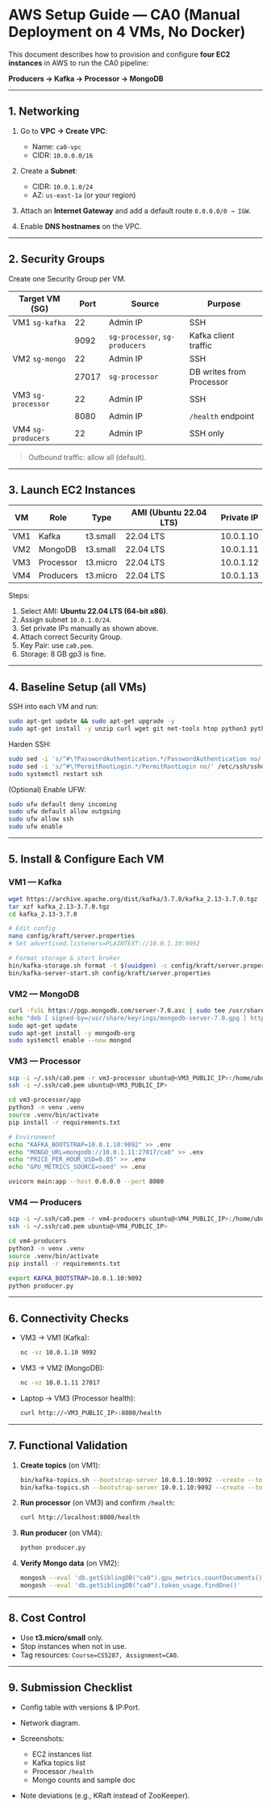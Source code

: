 # AWS Setup Guide — CA0 (Manual Deployment on 4 VMs, No Docker)

This document describes how to provision and configure **four EC2 instances** in AWS to run the CA0 pipeline:

**Producers → Kafka → Processor → MongoDB**

---

## 1. Networking

1. Go to **VPC → Create VPC**:
   - Name: `ca0-vpc`
   - CIDR: `10.0.0.0/16`

2. Create a **Subnet**:
   - CIDR: `10.0.1.0/24`
   - AZ: `us-east-1a` (or your region)

3. Attach an **Internet Gateway** and add a default route `0.0.0.0/0 → IGW`.

4. Enable **DNS hostnames** on the VPC.

---

## 2. Security Groups

Create one Security Group per VM.

| Target VM (SG)  | Port  | Source                        | Purpose                    |
|-----------------|-------|-------------------------------|----------------------------|
| VM1 `sg-kafka`  | 22    | Admin IP                      | SSH                        |
|                 | 9092  | `sg-processor`, `sg-producers`| Kafka client traffic       |
| VM2 `sg-mongo`  | 22    | Admin IP                      | SSH                        |
|                 | 27017 | `sg-processor`                | DB writes from Processor   |
| VM3 `sg-processor` | 22 | Admin IP                      | SSH                        |
|                 | 8080  | Admin IP                      | `/health` endpoint         |
| VM4 `sg-producers` | 22 | Admin IP                      | SSH only                   |

> Outbound traffic: allow all (default).

---

## 3. Launch EC2 Instances

| VM   | Role       | Type     | AMI (Ubuntu 22.04 LTS) | Private IP |
|------|------------|----------|------------------------|------------|
| VM1  | Kafka      | t3.small | 22.04 LTS              | 10.0.1.10  |
| VM2  | MongoDB    | t3.small | 22.04 LTS              | 10.0.1.11  |
| VM3  | Processor  | t3.micro | 22.04 LTS              | 10.0.1.12  |
| VM4  | Producers  | t3.micro | 22.04 LTS              | 10.0.1.13  |

Steps:
1. Select AMI: **Ubuntu 22.04 LTS (64-bit x86)**.
2. Assign subnet `10.0.1.0/24`.
3. Set private IPs manually as shown above.
4. Attach correct Security Group.
5. Key Pair: use `ca0.pem`.
6. Storage: 8 GB gp3 is fine.

---

## 4. Baseline Setup (all VMs)

SSH into each VM and run:

```bash
sudo apt-get update && sudo apt-get upgrade -y
sudo apt-get install -y unzip curl wget git net-tools htop python3 python3-venv openjdk-17-jre-headless
````

Harden SSH:

```bash
sudo sed -i 's/^#\?PasswordAuthentication.*/PasswordAuthentication no/' /etc/ssh/sshd_config
sudo sed -i 's/^#\?PermitRootLogin.*/PermitRootLogin no/' /etc/ssh/sshd_config
sudo systemctl restart ssh
```

(Optional) Enable UFW:

```bash
sudo ufw default deny incoming
sudo ufw default allow outgoing
sudo ufw allow ssh
sudo ufw enable
```

---

## 5. Install & Configure Each VM

### VM1 — Kafka

```bash
wget https://archive.apache.org/dist/kafka/3.7.0/kafka_2.13-3.7.0.tgz
tar xzf kafka_2.13-3.7.0.tgz
cd kafka_2.13-3.7.0

# Edit config
nano config/kraft/server.properties
# Set advertised.listeners=PLAINTEXT://10.0.1.10:9092

# Format storage & start broker
bin/kafka-storage.sh format -t $(uuidgen) -c config/kraft/server.properties
bin/kafka-server-start.sh config/kraft/server.properties
```

### VM2 — MongoDB

```bash
curl -fsSL https://pgp.mongodb.com/server-7.0.asc | sudo tee /usr/share/keyrings/mongodb-server-7.0.gpg
echo "deb [ signed-by=/usr/share/keyrings/mongodb-server-7.0.gpg ] https://repo.mongodb.org/apt/ubuntu jammy/mongodb-org/7.0 multiverse" | sudo tee /etc/apt/sources.list.d/mongodb-org-7.0.list
sudo apt-get update
sudo apt-get install -y mongodb-org
sudo systemctl enable --now mongod
```

### VM3 — Processor

```bash
scp -i ~/.ssh/ca0.pem -r vm3-processor ubuntu@<VM3_PUBLIC_IP>:/home/ubuntu/
ssh -i ~/.ssh/ca0.pem ubuntu@<VM3_PUBLIC_IP>

cd vm3-processor/app
python3 -m venv .venv
source .venv/bin/activate
pip install -r requirements.txt

# Environment
echo "KAFKA_BOOTSTRAP=10.0.1.10:9092" >> .env
echo "MONGO_URL=mongodb://10.0.1.11:27017/ca0" >> .env
echo "PRICE_PER_HOUR_USD=0.85" >> .env
echo "GPU_METRICS_SOURCE=seed" >> .env

uvicorn main:app --host 0.0.0.0 --port 8080
```

### VM4 — Producers

```bash
scp -i ~/.ssh/ca0.pem -r vm4-producers ubuntu@<VM4_PUBLIC_IP>:/home/ubuntu/
ssh -i ~/.ssh/ca0.pem ubuntu@<VM4_PUBLIC_IP>

cd vm4-producers
python3 -m venv .venv
source .venv/bin/activate
pip install -r requirements.txt

export KAFKA_BOOTSTRAP=10.0.1.10:9092
python producer.py
```

---

## 6. Connectivity Checks

* VM3 → VM1 (Kafka):

  ```bash
  nc -vz 10.0.1.10 9092
  ```
* VM3 → VM2 (MongoDB):

  ```bash
  nc -vz 10.0.1.11 27017
  ```
* Laptop → VM3 (Processor health):

  ```bash
  curl http://<VM3_PUBLIC_IP>:8080/health
  ```

---

## 7. Functional Validation

1. **Create topics** (on VM1):

   ```bash
   bin/kafka-topics.sh --bootstrap-server 10.0.1.10:9092 --create --topic gpu.metrics.v1 --partitions 1 --replication-factor 1
   bin/kafka-topics.sh --bootstrap-server 10.0.1.10:9092 --create --topic token.usage.v1 --partitions 1 --replication-factor 1
   ```

2. **Run processor** (on VM3) and confirm `/health`:

   ```bash
   curl http://localhost:8080/health
   ```

3. **Run producer** (on VM4):

   ```bash
   python producer.py
   ```

4. **Verify Mongo data** (on VM2):

   ```bash
   mongosh --eval 'db.getSiblingDB("ca0").gpu_metrics.countDocuments()'
   mongosh --eval 'db.getSiblingDB("ca0").token_usage.findOne()'
   ```

---

## 8. Cost Control

* Use **t3.micro/small** only.
* Stop instances when not in use.
* Tag resources: `Course=CS5287, Assignment=CA0`.

---

## 9. Submission Checklist

* Config table with versions & IP\:Port.
* Network diagram.
* Screenshots:

    * EC2 instances list
    * Kafka topics list
    * Processor `/health`
    * Mongo counts and sample doc
* Note deviations (e.g., KRaft instead of ZooKeeper).


